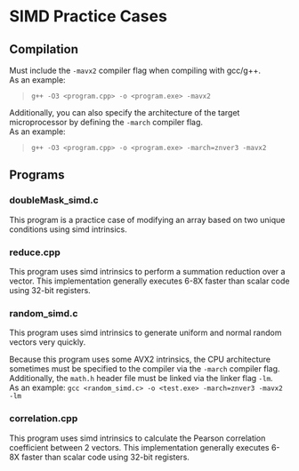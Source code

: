 # SIMD Practice Cases

## Compilation

Must include the `-mavx2` compiler flag when compiling with gcc/g++. <br>
As an example: 
> `g++ -O3 <program.cpp> -o <program.exe> -mavx2` <br>

Additionally, you can also specify the architecture of the target microprocessor by defining the `-march` compiler flag. <br/>
As an example:
> `g++ -O3 <program.cpp> -o <program.exe> -march=znver3 -mavx2` <br>

## Programs

### doubleMask_simd.c

This program is a practice case of modifying an array based on two unique conditions using simd intrinsics. 

### reduce.cpp

This program uses simd intrinsics to perform a summation reduction over a vector. This implementation generally executes 6-8X faster than scalar code using 32-bit registers.

### random_simd.c

This program uses simd intrinsics to generate uniform and normal random vectors very quickly. 

Because this program uses some AVX2 intrinsics, the CPU architecture sometimes must be specified to the compiler via the `-march` compiler flag. Additionally, the `math.h` header file must be linked via the linker flag `-lm`. <br/>
As an example: `gcc <random_simd.c> -o <test.exe> -march=znver3 -mavx2 -lm`

### correlation.cpp

This program uses simd intrinsics to calculate the Pearson correlation coefficient between 2 vectors. This implementation generally executes 6-8X faster than scalar code using 32-bit registers.
